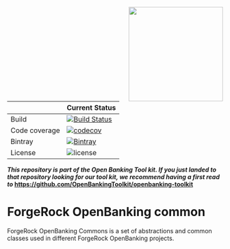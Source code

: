 [<img src="https://raw.githubusercontent.com/ForgeRock/forgerock-logo-dev/master/Logo-fr-dev.png" align="right" width="220px"/>](https://developer.forgerock.com/)

| |Current Status|
|---|---|
|Build|[![Build Status](https://img.shields.io/endpoint.svg?url=https%3A%2F%2Factions-badge.atrox.dev%2FOpenBankingToolkit%2Fopenbanking-common%2Fbadge%3Fref%3Dmaster&style=flat)](https://actions-badge.atrox.dev/OpenBankingToolkit/openbanking-common/goto?ref=master)|
|Code coverage|[![codecov](https://codecov.io/gh/OpenBankingToolkit/openbanking-common/branch/master/graph/badge.svg)](https://codecov.io/gh/OpenBankingToolkit/openbanking-common)
|Bintray|[![Bintray](https://img.shields.io/bintray/v/openbanking-toolkit/OpenBankingToolkit/openbanking-commons.svg?maxAge=2592000)](https://bintray.com/openbanking-toolkit/OpenBankingToolkit/openbanking-commons)|
|License|![license](https://img.shields.io/github/license/ACRA/acra.svg)|

**_This repository is part of the Open Banking Tool kit. If you just landed to that repository looking for our tool kit,_
_we recommend having a first read to_ https://github.com/OpenBankingToolkit/openbanking-toolkit**

ForgeRock OpenBanking common
============================

ForgeRock OpenBanking Commons is a set of abstractions and common classes used in different ForgeRock OpenBanking projects.
